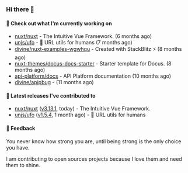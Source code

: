 ### Hi there 👋

#### 👷 Check out what I'm currently working on

- [nuxt/nuxt](https://github.com/nuxt/nuxt) - The Intuitive Vue Framework. (6 months ago)
- [unjs/ufo](https://github.com/unjs/ufo) - 🔗 URL utils for humans (7 months ago)
- [divine/nuxt-examples-wgwhqu](https://github.com/divine/nuxt-examples-wgwhqu) - Created with StackBlitz ⚡️ (8 months ago)
- [nuxt-themes/docus-docs-starter](https://github.com/nuxt-themes/docus-docs-starter) - Starter template for Docus. (8 months ago)
- [api-platform/docs](https://github.com/api-platform/docs) - API Platform documentation (10 months ago)
- [divine/apipbug](https://github.com/divine/apipbug) -  (11 months ago)

#### 🔭 Latest releases I've contributed to

- [nuxt/nuxt](https://github.com/nuxt/nuxt) ([v3.13.1](https://github.com/nuxt/nuxt/releases/tag/v3.13.1), today) - The Intuitive Vue Framework.
- [unjs/ufo](https://github.com/unjs/ufo) ([v1.5.4](https://github.com/unjs/ufo/releases/tag/v1.5.4), 1 month ago) - 🔗 URL utils for humans

#### 💬 Feedback
You never know how strong you are, until being strong is the only choice you have.

I am contributing to open sources projects because I love them and need them to shine.
